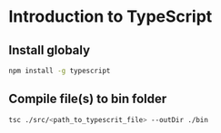Introduction to TypeScript
==========================


Install globaly
---------------

```bash
npm install -g typescript
```

Compile file(s) to bin folder
-------------------------------

```bash
tsc ./src/<path_to_typescrit_file> --outDir ./bin
```
